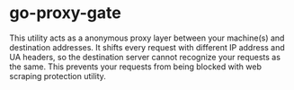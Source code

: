# go-proxy-gate
This utility acts as a anonymous proxy layer between your machine(s) and destination addresses. 
It shifts every request with different IP address and UA headers, so the destination server cannot recognize your requests as the same. 
This prevents your requests from being blocked with web scraping protection utility.

